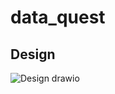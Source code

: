 # data_quest 
## Design

![Design drawio](https://github.com/user-attachments/assets/13851132-7a39-464a-b5f2-a96eec772dc7)
